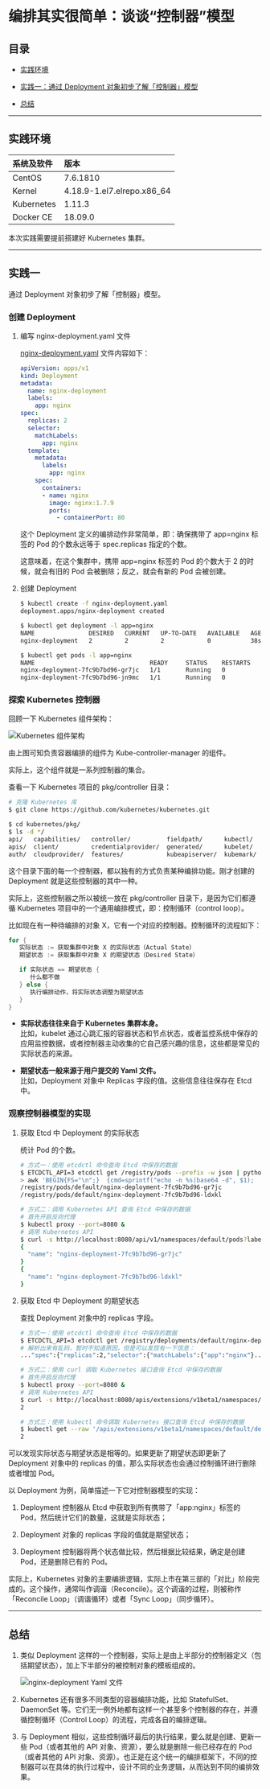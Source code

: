 # 编排其实很简单：谈谈“控制器”模型


## 目录

- [实践环境](#实践环境)

- [实践一：通过 Deployment 对象初步了解「控制器」模型](#实践一)

- [总结](#总结)

---


## 实践环境

| 系统及软件 | 版本 |
| :--- | :--- |
| CentOS | 7.6.1810 |
| Kernel | 4.18.9-1.el7.elrepo.x86_64 |
| Kubernetes | 1.11.3 |
| Docker CE | 18.09.0 |

本次实践需要提前搭建好 Kubernetes 集群。

---


## 实践一

通过 Deployment 对象初步了解「控制器」模型。

### 创建 Deployment

1. 编写 nginx-deployment.yaml 文件
   
   [nginx-deployment.yaml](./nginx-deployment.yaml) 文件内容如下：

   ```yaml
   apiVersion: apps/v1
   kind: Deployment
   metadata:
     name: nginx-deployment
     labels:
       app: nginx
   spec:
     replicas: 2
     selector:
       matchLabels:
         app: nginx
     template:
       metadata:
         labels:
           app: nginx
       spec:
         containers:
         - name: nginx
           image: nginx:1.7.9
           ports:
             - containerPort: 80
   ```

   这个 Deployment 定义的编排动作非常简单，即：确保携带了 app=nginx 标签的 Pod 的个数永远等于 spec.replicas 指定的个数。

   这意味着，在这个集群中，携带 app=nginx 标签的 Pod 的个数大于 2 的时候，就会有旧的 Pod 会被删除；反之，就会有新的 Pod 会被创建。

2. 创建 Deployment

   ```bash
   $ kubectl create -f nginx-deployment.yaml
   deployment.apps/nginx-deployment created

   $ kubectl get deployment -l app=nginx
   NAME               DESIRED   CURRENT   UP-TO-DATE   AVAILABLE   AGE
   nginx-deployment   2         2         2            0           38s

   $ kubectl get pods -l app=nginx
   NAME                                READY     STATUS    RESTARTS   AGE
   nginx-deployment-7fc9b7bd96-gr7jc   1/1       Running   0          1m
   nginx-deployment-7fc9b7bd96-jn9mc   1/1       Running   0          1m
   ```

### 探索 Kubernetes 控制器

回顾一下 Kubernetes 组件架构：

![Kubernetes 组件架构](./images/K8s组件关系图.png)

由上图可知负责容器编排的组件为 Kube-controller-manager 的组件。

实际上，这个组件就是一系列控制器的集合。

查看一下 Kubernetes 项目的 pkg/controller 目录：

```bash
# 克隆 Kubernetes 库
$ git clone https://github.com/kubernetes/kubernetes.git

$ cd kubernetes/pkg/
$ ls -d */
api/   capabilities/   controller/          fieldpath/      kubectl/   master/    proxy/     routes/     securitycontext/  util/     watch/
apis/  client/         credentialprovider/  generated/      kubelet/   printers/  quota/     scheduler/  serviceaccount/   version/  windows/
auth/  cloudprovider/  features/            kubeapiserver/  kubemark/  probe/     registry/  security/   ssh/              volume/
```

这个目录下面的每一个控制器，都以独有的方式负责某种编排功能。刚才创建的 Deployment 就是这些控制器的其中一种。

实际上，这些控制器之所以被统一放在 pkg/controller 目录下，是因为它们都遵循 Kubernetes 项目中的一个通用编排模式，即：控制循环（control loop）。

比如现在有一种待编排的对象 X，它有一个对应的控制器。控制循环的流程如下：

```go
for {
   实际状态 := 获取集群中对象 X 的实际状态（Actual State）
   期望状态 := 获取集群中对象 X 的期望状态（Desired State）

   if 实际状态 == 期望状态 {
      什么都不做
   } else {
      执行编排动作，将实际状态调整为期望状态
   }
}
```

- **实际状态往往来自于 Kubernetes 集群本身。**<br/>
  比如，kubelet 通过心跳汇报的容器状态和节点状态，或者监控系统中保存的应用监控数据，或者控制器主动收集的它自己感兴趣的信息，这些都是常见的实际状态的来源。

- **期望状态一般来源于用户提交的 Yaml 文件。**<br/>
  比如，Deployment 对象中 Replicas 字段的值。这些信息往往保存在 Etcd 中。


### 观察控制器模型的实现

1. 获取 Etcd 中 Deployment 的实际状态

   统计 Pod 的个数。

   ```bash
   # 方式一：使用 etcdctl 命令查询 Etcd 中保存的数据
   $ ETCDCTL_API=3 etcdctl get /registry/pods --prefix -w json | python -m json.tool | grep key | awk -F\" '{print $(NF-1) }' | \
   > awk 'BEGIN{FS="\n";}  {cmd=sprintf("echo -n %s|base64 -d", $1);  system(cmd);  print "";}' |grep nginx-deployment
   /registry/pods/default/nginx-deployment-7fc9b7bd96-gr7jc
   /registry/pods/default/nginx-deployment-7fc9b7bd96-ldxkl

   # 方式二：调用 Kubernetes API 查询 Etcd 中保存的数据
   # 首先开启反向代理
   $ kubectl proxy --port=8080 &
   # 调用 Kubernetes API
   $ curl -s http://localhost:8080/api/v1/namespaces/default/pods?labelSeclector=app%3Dnginx | jq '{name:.items[].metadata.name}'
   {
     "name": "nginx-deployment-7fc9b7bd96-gr7jc"
   }
   {
     "name": "nginx-deployment-7fc9b7bd96-ldxkl"
   }
   ```

2. 获取 Etcd 中 Deployment 的期望状态

   查找 Deployment 对象中的 replicas 字段。

   ```bash
   # 方式一：使用 etcdctl 命令查询 Etcd 中保存的数据
   $ ETCDCTL_API=3 etcdctl get /registry/deployments/default/nginx-deployment --prefix -w json | jq . | awk -F\" '/value/{print $(NF-1)}' | base64 -d
   # 解析出来有乱码，暂时不知道原因，但是可以发现有一下信息：
   ..."spec":{"replicas":2,"selector":{"matchLabels":{"app":"nginx"}...

   # 方式二：使用 curl 调取 Kubernetes 接口查询 Etcd 中保存的数据
   # 首先开启反向代理
   $ kubectl proxy --port=8080 &
   # 调用 Kubernetes API
   $ curl -s http://localhost:8080/apis/extensions/v1beta1/namespaces/default/deployments/nginx-deployment | jq '.spec.replicas'
   2

   # 方式三：使用 kubectl 命令调取 Kubernetes 接口查询 Etcd 中保存的数据
   $ kubectl get --raw '/apis/extensions/v1beta1/namespaces/default/deployments/nginx-deployment' | jq '.spec.replicas'
   2
   ```

可以发现实际状态与期望状态是相等的。如果更新了期望状态即更新了 Deployment 对象中的 replicas 的值，那么实际状态也会通过控制循环进行删除或者增加 Pod。

以 Deployment 为例，简单描述一下它对控制器模型的实现：

1. Deployment 控制器从 Etcd 中获取到所有携带了「app:nginx」标签的 Pod，然后统计它们的数量，这就是实际状态；

2. Deployment 对象的 replicas 字段的值就是期望状态；

3. Deployment 控制器将两个状态做比较，然后根据比较结果，确定是创建 Pod，还是删除已有的 Pod。

实际上，Kubernetes 对象的主要编排逻辑，实际上市在第三部的「对比」阶段完成的。这个操作，通常叫作调谐（Reconcile）。这个调谐的过程，则被称作「Reconcile Loop」（调谐循环）或者「Sync Loop」（同步循环）。

---

## 总结

1. 类似 Deployment 这样的一个控制器，实际上是由上半部分的控制器定义（包括期望状态），加上下半部分的被控制对象的模板组成的。

   ![nginx-deployment Yaml 文件](./images/nginx-deployment-yaml文件.png)

2. Kubernetes 还有很多不同类型的容器编排功能，比如 StatefulSet、DaemonSet 等。它们无一例外地都有这样一个甚至多个控制器的存在，并遵循控制循环（Control Loop）的流程，完成各自的编排逻辑。 

3. 与 Deployment 相似，这些控制循环最后的执行结果，要么就是创建、更新一些 Pod（或者其他的 API 对象、资源），要么就是删除一些已经存在的 Pod（或者其他的 API 对象、资源）。也正是在这个统一的编排框架下，不同的控制器可以在具体的执行过程中，设计不同的业务逻辑，从而达到不同的编排效果。